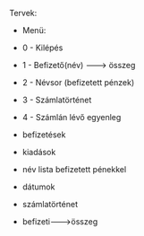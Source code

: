 Tervek:
- Menü:
-	0 - Kilépés
-	1 - Befizető(név) ---> összeg
-	2 - Névsor (befizetett pénzek)
-	3 - Számlatörténet
-	4 - Számlán lévő egyenleg	


- befizetések
- kiadások
- név lista befizetett pénekkel
- dátumok
- számlatörténet
- befizeti--->összeg
